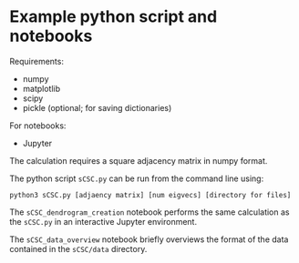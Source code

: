 Example python script and notebooks
===================================

Requirements:
+ numpy
+ matplotlib
+ scipy
+ pickle (optional; for saving dictionaries)

For notebooks:
+ Jupyter

The calculation requires a square adjacency matrix in numpy format.

The python script `sCSC.py` can be run from the command line using:

```python3 sCSC.py [adjaency matrix] [num eigvecs] [directory for files]```

The `sCSC_dendrogram_creation` notebook performs the same calculation as the `sCSC.py` in an interactive Jupyter environment.

The `sCSC_data_overview` notebook briefly overviews the format of the data contained in the `sCSC/data` directory.
